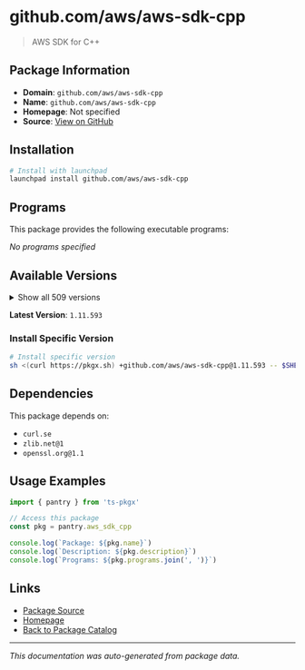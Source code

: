 # github.com/aws/aws-sdk-cpp

> AWS SDK for C++

## Package Information

- **Domain**: `github.com/aws/aws-sdk-cpp`
- **Name**: `github.com/aws/aws-sdk-cpp`
- **Homepage**: Not specified
- **Source**: [View on GitHub](https://github.com/pkgxdev/pantry/tree/main/projects/github.com/aws/aws-sdk-cpp/package.yml)

## Installation

```bash
# Install with launchpad
launchpad install github.com/aws/aws-sdk-cpp
```

## Programs

This package provides the following executable programs:

*No programs specified*

## Available Versions

<details>
<summary>Show all 509 versions</summary>

- `1.11.593`, `1.11.592`, `1.11.591`, `1.11.590`, `1.11.589`
- `1.11.588`, `1.11.587`, `1.11.586`, `1.11.585`, `1.11.584`
- `1.11.583`, `1.11.582`, `1.11.581`, `1.11.580`, `1.11.579`
- `1.11.578`, `1.11.577`, `1.11.576`, `1.11.575`, `1.11.574`
- `1.11.573`, `1.11.572`, `1.11.571`, `1.11.570`, `1.11.569`
- `1.11.568`, `1.11.567`, `1.11.566`, `1.11.565`, `1.11.564`
- `1.11.563`, `1.11.562`, `1.11.561`, `1.11.560`, `1.11.559`
- `1.11.558`, `1.11.557`, `1.11.556`, `1.11.555`, `1.11.554`
- `1.11.553`, `1.11.552`, `1.11.551`, `1.11.550`, `1.11.549`
- `1.11.548`, `1.11.547`, `1.11.546`, `1.11.545`, `1.11.544`
- `1.11.543`, `1.11.542`, `1.11.541`, `1.11.540`, `1.11.539`
- `1.11.538`, `1.11.537`, `1.11.536`, `1.11.535`, `1.11.534`
- `1.11.533`, `1.11.532`, `1.11.531`, `1.11.530`, `1.11.529`
- `1.11.528`, `1.11.527`, `1.11.526`, `1.11.525`, `1.11.524`
- `1.11.523`, `1.11.522`, `1.11.521`, `1.11.520`, `1.11.519`
- `1.11.518`, `1.11.517`, `1.11.516`, `1.11.515`, `1.11.514`
- `1.11.513`, `1.11.512`, `1.11.511`, `1.11.510`, `1.11.509`
- `1.11.508`, `1.11.507`, `1.11.506`, `1.11.505`, `1.11.504`
- `1.11.503`, `1.11.502`, `1.11.501`, `1.11.500`, `1.11.499`
- `1.11.498`, `1.11.497`, `1.11.496`, `1.11.495`, `1.11.494`
- `1.11.493`, `1.11.492`, `1.11.491`, `1.11.490`, `1.11.489`
- `1.11.488`, `1.11.487`, `1.11.486`, `1.11.485`, `1.11.484`
- `1.11.483`, `1.11.482`, `1.11.481`, `1.11.480`, `1.11.479`
- `1.11.478`, `1.11.477`, `1.11.476`, `1.11.475`, `1.11.474`
- `1.11.473`, `1.11.472`, `1.11.471`, `1.11.470`, `1.11.469`
- `1.11.468`, `1.11.467`, `1.11.466`, `1.11.465`, `1.11.464`
- `1.11.463`, `1.11.462`, `1.11.461`, `1.11.460`, `1.11.459`
- `1.11.458`, `1.11.457`, `1.11.456`, `1.11.455`, `1.11.454`
- `1.11.453`, `1.11.452`, `1.11.451`, `1.11.450`, `1.11.449`
- `1.11.448`, `1.11.447`, `1.11.446`, `1.11.445`, `1.11.444`
- `1.11.443`, `1.11.442`, `1.11.441`, `1.11.440`, `1.11.439`
- `1.11.438`, `1.11.437`, `1.11.436`, `1.11.435`, `1.11.434`
- `1.11.433`, `1.11.432`, `1.11.431`, `1.11.430`, `1.11.429`
- `1.11.428`, `1.11.427`, `1.11.426`, `1.11.425`, `1.11.424`
- `1.11.423`, `1.11.422`, `1.11.421`, `1.11.420`, `1.11.419`
- `1.11.418`, `1.11.417`, `1.11.416`, `1.11.415`, `1.11.414`
- `1.11.413`, `1.11.412`, `1.11.411`, `1.11.410`, `1.11.409`
- `1.11.408`, `1.11.407`, `1.11.406`, `1.11.405`, `1.11.404`
- `1.11.403`, `1.11.402`, `1.11.401`, `1.11.400`, `1.11.399`
- `1.11.398`, `1.11.397`, `1.11.396`, `1.11.395`, `1.11.394`
- `1.11.393`, `1.11.392`, `1.11.391`, `1.11.390`, `1.11.389`
- `1.11.388`, `1.11.387`, `1.11.386`, `1.11.385`, `1.11.384`
- `1.11.383`, `1.11.382`, `1.11.381`, `1.11.380`, `1.11.379`
- `1.11.378`, `1.11.377`, `1.11.376`, `1.11.375`, `1.11.374`
- `1.11.373`, `1.11.372`, `1.11.371`, `1.11.370`, `1.11.369`
- `1.11.368`, `1.11.367`, `1.11.366`, `1.11.365`, `1.11.364`
- `1.11.363`, `1.11.362`, `1.11.361`, `1.11.360`, `1.11.359`
- `1.11.358`, `1.11.357`, `1.11.356`, `1.11.355`, `1.11.354`
- `1.11.353`, `1.11.352`, `1.11.351`, `1.11.350`, `1.11.349`
- `1.11.348`, `1.11.347`, `1.11.346`, `1.11.345`, `1.11.344`
- `1.11.343`, `1.11.342`, `1.11.341`, `1.11.340`, `1.11.339`
- `1.11.338`, `1.11.337`, `1.11.336`, `1.11.335`, `1.11.334`
- `1.11.333`, `1.11.332`, `1.11.331`, `1.11.330`, `1.11.329`
- `1.11.328`, `1.11.327`, `1.11.326`, `1.11.325`, `1.11.324`
- `1.11.323`, `1.11.322`, `1.11.321`, `1.11.320`, `1.11.319`
- `1.11.318`, `1.11.317`, `1.11.316`, `1.11.315`, `1.11.314`
- `1.11.313`, `1.11.312`, `1.11.311`, `1.11.310`, `1.11.309`
- `1.11.308`, `1.11.307`, `1.11.306`, `1.11.305`, `1.11.304`
- `1.11.303`, `1.11.302`, `1.11.301`, `1.11.300`, `1.11.299`
- `1.11.298`, `1.11.297`, `1.11.296`, `1.11.295`, `1.11.294`
- `1.11.293`, `1.11.292`, `1.11.291`, `1.11.290`, `1.11.289`
- `1.11.288`, `1.11.287`, `1.11.286`, `1.11.285`, `1.11.284`
- `1.11.283`, `1.11.282`, `1.11.281`, `1.11.280`, `1.11.279`
- `1.11.278`, `1.11.277`, `1.11.276`, `1.11.275`, `1.11.274`
- `1.11.273`, `1.11.272`, `1.11.271`, `1.11.270`, `1.11.269`
- `1.11.268`, `1.11.267`, `1.11.266`, `1.11.265`, `1.11.264`
- `1.11.263`, `1.11.262`, `1.11.261`, `1.11.260`, `1.11.259`
- `1.11.258`, `1.11.257`, `1.11.256`, `1.11.255`, `1.11.254`
- `1.11.253`, `1.11.252`, `1.11.251`, `1.11.250`, `1.11.249`
- `1.11.248`, `1.11.247`, `1.11.246`, `1.11.245`, `1.11.244`
- `1.11.243`, `1.11.242`, `1.11.241`, `1.11.240`, `1.11.239`
- `1.11.238`, `1.11.237`, `1.11.236`, `1.11.235`, `1.11.234`
- `1.11.233`, `1.11.232`, `1.11.231`, `1.11.230`, `1.11.229`
- `1.11.228`, `1.11.227`, `1.11.226`, `1.11.225`, `1.11.224`
- `1.11.223`, `1.11.222`, `1.11.221`, `1.11.220`, `1.11.219`
- `1.11.218`, `1.11.217`, `1.11.216`, `1.11.215`, `1.11.214`
- `1.11.213`, `1.11.212`, `1.11.211`, `1.11.210`, `1.11.209`
- `1.11.208`, `1.11.207`, `1.11.206`, `1.11.205`, `1.11.204`
- `1.11.203`, `1.11.202`, `1.11.201`, `1.11.200`, `1.11.199`
- `1.11.198`, `1.11.197`, `1.11.196`, `1.11.195`, `1.11.194`
- `1.11.193`, `1.11.192`, `1.11.191`, `1.11.190`, `1.11.189`
- `1.11.188`, `1.11.187`, `1.11.186`, `1.11.183`, `1.11.182`
- `1.11.181`, `1.11.180`, `1.11.179`, `1.11.178`, `1.11.177`
- `1.11.176`, `1.11.175`, `1.11.174`, `1.11.173`, `1.11.172`
- `1.11.171`, `1.11.170`, `1.11.169`, `1.11.168`, `1.11.167`
- `1.11.166`, `1.11.165`, `1.11.164`, `1.11.163`, `1.11.162`
- `1.11.161`, `1.11.160`, `1.11.159`, `1.11.158`, `1.11.157`
- `1.11.156`, `1.11.155`, `1.11.154`, `1.11.153`, `1.11.152`
- `1.11.151`, `1.11.150`, `1.11.149`, `1.11.148`, `1.11.147`
- `1.11.146`, `1.11.145`, `1.11.144`, `1.11.143`, `1.11.142`
- `1.11.141`, `1.11.140`, `1.11.139`, `1.11.138`, `1.11.137`
- `1.11.136`, `1.11.135`, `1.11.134`, `1.11.133`, `1.11.132`
- `1.11.131`, `1.11.130`, `1.11.129`, `1.11.128`, `1.11.127`
- `1.11.126`, `1.11.125`, `1.11.124`, `1.11.123`, `1.11.122`
- `1.11.121`, `1.11.120`, `1.11.119`, `1.11.118`, `1.11.117`
- `1.11.116`, `1.11.115`, `1.11.114`, `1.11.113`, `1.11.112`
- `1.11.111`, `1.11.110`, `1.11.109`, `1.11.108`, `1.11.107`
- `1.11.106`, `1.11.105`, `1.11.104`, `1.11.103`, `1.11.102`
- `1.11.101`, `1.11.100`, `1.11.99`, `1.11.98`, `1.11.97`
- `1.11.96`, `1.11.95`, `1.11.94`, `1.11.93`, `1.11.92`
- `1.11.91`, `1.11.90`, `1.11.89`, `1.11.88`, `1.11.87`
- `1.11.86`, `1.11.85`, `1.11.84`, `1.11.83`

</details>

**Latest Version**: `1.11.593`

### Install Specific Version

```bash
# Install specific version
sh <(curl https://pkgx.sh) +github.com/aws/aws-sdk-cpp@1.11.593 -- $SHELL -i
```

## Dependencies

This package depends on:

- `curl.se`
- `zlib.net@1`
- `openssl.org@1.1`

## Usage Examples

```typescript
import { pantry } from 'ts-pkgx'

// Access this package
const pkg = pantry.aws_sdk_cpp

console.log(`Package: ${pkg.name}`)
console.log(`Description: ${pkg.description}`)
console.log(`Programs: ${pkg.programs.join(', ')}`)
```

## Links

- [Package Source](https://github.com/pkgxdev/pantry/tree/main/projects/github.com/aws/aws-sdk-cpp/package.yml)
- [Homepage](#)
- [Back to Package Catalog](../package-catalog.md)

---

*This documentation was auto-generated from package data.*
